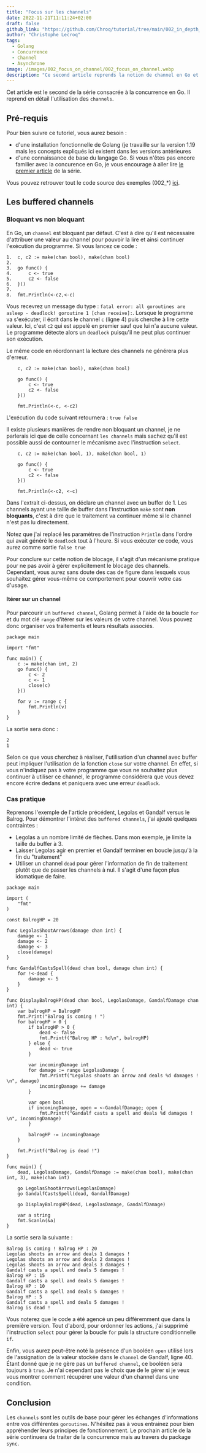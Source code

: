 ```yaml
---
title: "Focus sur les channels"
date: 2022-11-21T11:11:24+02:00
draft: false
github_link: "https://github.com/Chroq/tutorial/tree/main/002_in_depth_channel"
author: "Christophe Lecroq"
tags:
  - Golang
  - Concurrence
  - Channel
  - Asynchrone
image: /images/002_focus_on_channel/002_focus_on_channel.webp
description: "Ce second article reprends la notion de channel en Go et détaille les différents usages dans un contexte de "
---
```


Cet article est le second de la série consacrée à la concurrence en Go. Il reprend en détail l'utilisation des `channels`. 

<!--more-->

## Pré-requis

Pour bien suivre ce tutoriel, vous aurez besoin :
- d'une installation fonctionnelle de Golang (je travaille sur la version 1.19 mais les concepts expliqués ici existent dans les versions antérieures
- d'une connaissance de base du langage Go. Si vous n'êtes pas encore familier avec la concurence en Go, je vous encourage à aller lire <a href="/blogs/001_concurrence_go/" target="_blank">le premier article</a> de la série. 

Vous pouvez retrouver tout le code source des exemples (002_*) <a href="https://github.com/Chroq/tutorial" target="_blank">ici</a>.

## Les buffered channels

### Bloquant vs non bloquant

En Go, un `channel` est bloquant par défaut. C'est à dire qu'il est nécessaire d'attribuer une valeur au channel pour pouvoir la lire et ainsi continuer l'exécution du programme.
Si vous lancez ce code :
```golang
1.	c, c2 := make(chan bool), make(chan bool)
2.
3.	go func() {
4.		c <- true
5.		c2 <- false
6.	}()
7.
8.	fmt.Println(<-c2,<-c)
```

Vous recevrez un message du type : `fatal error: all goroutines are asleep - deadlock! goroutine 1 [chan receive]:`. Lorsque le programme va s'exécuter, il écrit dans le channel `c` (ligne 4) puis cherche à lire cette valeur. Ici, c'est `c2` qui est appelé en premier sauf que lui n'a aucune valeur. Le programme détecte alors un `deadlock` puisqu'il ne peut plus continuer son exécution.

Le même code en réordonnant la lecture des channels ne générera plus d'erreur.

```golang
	c, c2 := make(chan bool), make(chan bool)

	go func() {
		c <- true
		c2 <- false
	}()

	fmt.Println(<-c, <-c2)
```
L'exécution du code suivant retournera : `true false`

Il existe plusieurs manières de rendre non bloquant un channel, je ne parlerais ici que de celle concernant `les channels` mais sachez qu'il est possible aussi de contourner le mécanisme avec l'instruction `select`. 

```golang
	c, c2 := make(chan bool, 1), make(chan bool, 1)

	go func() {
		c <- true
		c2 <- false
	}()

	fmt.Println(<-c2, <-c)
```

Dans l'extrait ci-dessus, on déclare un channel avec un buffer de 1. Les channels ayant une taille de buffer dans l'instruction `make` sont **non bloquants**, c'est à dire que le traitement va continuer même si le channel n'est pas lu directement.

Notez que j'ai replacé les paramètres de l'instruction `Println` dans l'ordre qui avait généré le `deadlock` tout à l'heure. Si vous exécuter ce code, vous aurez comme sortie `false true`

Pour conclure sur cette notion de blocage, il s'agit d'un mécanisme pratique pour ne pas avoir à gérer explicitement le blocage des channels. Cependant, vous aurez sans doute des cas de figure dans lesquels vous souhaitez gérer vous-même ce comportement pour couvrir votre cas d'usage.

#### Itérer sur un channel

Pour parcourir un `buffered channel`, Golang permet à l'aide de la boucle `for` et du mot clé `range` d'itérer sur les valeurs de votre channel. Vous pouvez donc organiser vos traitements et leurs résultats associés. 


```golang
package main

import "fmt"

func main() {
	c := make(chan int, 2)
	go func() {
		c <- 2
		c <- 1
		close(c)
	}()

	for v := range c {
		fmt.Println(v)
	}
}
```

La sortie sera donc : 
```
2
1
```

Selon ce que vous cherchez à réaliser, l'utilisation d'un channel avec buffer peut impliquer l'utilisation de la fonction `close` sur votre channel. En effet, si vous n'indiquez pas à votre programme que vous ne souhaitez plus continuer à utiliser ce channel, le programme considérera que vous devez encore écrire dedans et paniquera avec une erreur `deadlock`.

### Cas pratique

Reprenons l'exemple de l'article précédent, Legolas et Gandalf versus le Balrog. Pour démontrer l'intéret des `buffered channels`, j'ai ajouté quelques contraintes :

- Legolas a un nombre limité de flèches. Dans mon exemple, je limite la taille du buffer à 3.
- Laisser Legolas agir en premier et Gandalf terminer en boucle jusqu'à la fin du "traitement"
- Utiliser un channel `dead` pour gérer l'information de fin de traitement plutôt que de passer les channels à nul. Il s'agit d'une façon plus idomatique de faire. 

```golang
package main

import (
	"fmt"
)

const BalrogHP = 20

func LegolasShootArrows(damage chan int) {
	damage <- 1
	damage <- 2
	damage <- 3
	close(damage)
}

func GandalfCastsSpell(dead chan bool, damage chan int) {
	for !<-dead {
		damage <- 5
	}
}

func DisplayBalrogHP(dead chan bool, LegolasDamage, GandalfDamage chan int) {
	var balrogHP = BalrogHP
	fmt.Print("Balrog is coming ! ")
	for balrogHP > 0 {
		if balrogHP > 0 {
			dead <- false
			fmt.Printf("Balrog HP : %d\n", balrogHP)
		} else {
			dead <- true
		}

		var incomingDamage int
		for damage := range LegolasDamage {
			fmt.Printf("Legolas shoots an arrow and deals %d damages ! \n", damage)
			incomingDamage += damage
		}

		var open bool
		if incomingDamage, open = <-GandalfDamage; open {
			fmt.Printf("Gandalf casts a spell and deals %d damages ! \n", incomingDamage)
		}

		balrogHP -= incomingDamage
	}

	fmt.Printf("Balrog is dead !")
}

func main() {
	dead, LegolasDamage, GandalfDamage := make(chan bool), make(chan int, 3), make(chan int)

	go LegolasShootArrows(LegolasDamage)
	go GandalfCastsSpell(dead, GandalfDamage)

	go DisplayBalrogHP(dead, LegolasDamage, GandalfDamage)

	var a string
	fmt.Scanln(&a)
}
```

La sortie sera la suivante : 
```
Balrog is coming ! Balrog HP : 20
Legolas shoots an arrow and deals 1 damages !
Legolas shoots an arrow and deals 2 damages !
Legolas shoots an arrow and deals 3 damages !
Gandalf casts a spell and deals 5 damages ! 
Balrog HP : 15
Gandalf casts a spell and deals 5 damages ! 
Balrog HP : 10
Gandalf casts a spell and deals 5 damages ! 
Balrog HP : 5
Gandalf casts a spell and deals 5 damages ! 
Balrog is dead !
```

Vous noterez que le code a été agencé un peu différemment que dans la première version. Tout d'abord, pour ordonner les actions, j'ai supprimé l'instruction `select` pour gérer la boucle `for` puis la structure conditionnelle `if`.

Enfin, vous aurez peut-être noté la présence d'un booléen `open` utilisé lors de l'assignation de la valeur stockée dans le `channel` de Gandalf, ligne 40. Étant donné que je ne gère pas un `buffered channel`, ce booléen sera toujours à `true`. Je n'ai cependant pas le choix que de le gérer si je veux vous montrer comment récupérer une valeur d'un channel dans une condition.

## Conclusion

Les `channels` sont les outils de base pour gérer les échanges d'informations entre vos différentes `goroutines`. N'hésitez pas à vous entrainez pour bien appréhender leurs principes de fonctionnement. Le prochain article de la série continuera de traiter de la concurrence mais au travers du package `sync`.